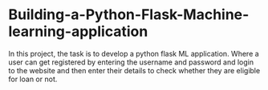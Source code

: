 # Building-a-Python-Flask-Machine-learning-application
In this project, the task is to develop a python flask ML application. Where a user can get registered by entering the username and password and login to the website and then enter their details to check whether they are eligible for loan or not.
